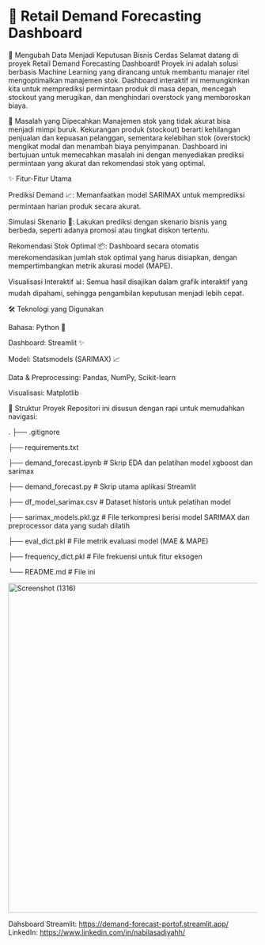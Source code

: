 
# 🛒 Retail Demand Forecasting Dashboard

🚀 Mengubah Data Menjadi Keputusan Bisnis Cerdas
Selamat datang di proyek Retail Demand Forecasting Dashboard! Proyek ini adalah solusi berbasis Machine Learning yang dirancang untuk membantu manajer ritel mengoptimalkan manajemen stok. Dashboard interaktif ini memungkinkan kita untuk memprediksi permintaan produk di masa depan, mencegah stockout yang merugikan, dan menghindari overstock yang memboroskan biaya.

🎯 Masalah yang Dipecahkan
Manajemen stok yang tidak akurat bisa menjadi mimpi buruk. Kekurangan produk (stockout) berarti kehilangan penjualan dan kepuasan pelanggan, sementara kelebihan stok (overstock) mengikat modal dan menambah biaya penyimpanan. Dashboard ini bertujuan untuk memecahkan masalah ini dengan menyediakan prediksi permintaan yang akurat dan rekomendasi stok yang optimal.

✨ Fitur-Fitur Utama

Prediksi Demand 📈: Memanfaatkan model SARIMAX untuk memprediksi permintaan harian produk secara akurat.

Simulasi Skenario 🎲: Lakukan prediksi dengan skenario bisnis yang berbeda, seperti adanya promosi atau tingkat diskon tertentu.

Rekomendasi Stok Optimal 📦: Dashboard secara otomatis merekomendasikan jumlah stok optimal yang harus disiapkan, dengan mempertimbangkan metrik akurasi model (MAPE).

Visualisasi Interaktif 📊: Semua hasil disajikan dalam grafik interaktif yang mudah dipahami, sehingga pengambilan keputusan menjadi lebih cepat.


🛠️ Teknologi yang Digunakan

Bahasa: Python 🐍

Dashboard: Streamlit ✨

Model: Statsmodels (SARIMAX) 📈

Data & Preprocessing: Pandas, NumPy, Scikit-learn

Visualisasi: Matplotlib


📂 Struktur Proyek
Repositori ini disusun dengan rapi untuk memudahkan navigasi:

.
├── .gitignore

├── requirements.txt

├── demand_forecast.ipynb      # Skrip EDA dan pelatihan model xgboost dan sarimax

├── demand_forecast.py         # Skrip utama aplikasi Streamlit

├── df_model_sarimax.csv       # Dataset historis untuk pelatihan model

├── sarimax_models.pkl.gz      # File terkompresi berisi model SARIMAX dan preprocessor data yang sudah dilatih

├── eval_dict.pkl              # File metrik evaluasi model (MAE & MAPE)

├── frequency_dict.pkl         # File frekuensi untuk fitur eksogen

└── README.md                  # File ini


<img width="1366" height="665" alt="Screenshot (1316)" src="https://github.com/user-attachments/assets/e47ecc3b-338a-46ac-a712-5a5cc13854c8" />



Dahsboard Streamlit: https://demand-forecast-portof.streamlit.app/
LinkedIn: https://www.linkedin.com/in/nabilasadiyahh/

